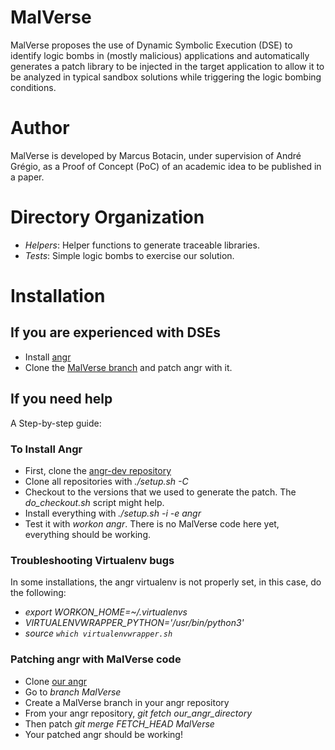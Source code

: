 # MalVerse

MalVerse proposes the use of Dynamic Symbolic Execution (DSE) to identify logic bombs in (mostly malicious) applications and automatically generates a patch library to be injected in the target application to allow it to be analyzed in typical sandbox solutions while triggering the logic bombing conditions.

# Author
MalVerse is developed by Marcus Botacin, under supervision of André Grégio, as a Proof of Concept (PoC) of an academic idea to be published in a paper.

# Directory Organization

* *Helpers*: Helper functions to generate traceable libraries.
* *Tests*: Simple logic bombs to exercise our solution.

# Installation

## If you are experienced with DSEs
    
* Install [angr](https://github.com/angr/angr)
* Clone the [MalVerse branch](https://github.com/marcusbotacin/angr) and patch angr with it.

## If you need help

A Step-by-step guide:

### To Install Angr

* First, clone the [angr-dev repository](https://github.com/angr/angr-dev)
* Clone all repositories with *./setup.sh -C*
* Checkout to the versions that we used to generate the patch. The *do_checkout.sh* script might help.
* Install everything with *./setup.sh -i -e angr*
* Test it with *workon angr*. There is no MalVerse code here yet, everything should be working.

### Troubleshooting Virtualenv bugs

In some installations, the angr virtualenv is not properly set, in this case, do the following:

* *export WORKON_HOME=~/.virtualenvs*
* *VIRTUALENVWRAPPER_PYTHON='/usr/bin/python3'*
* *source `which virtualenvwrapper.sh`*

### Patching angr with MalVerse code

* Clone [our angr](https://github.com/marcusbotacin/angr/)
* Go to *branch MalVerse*
* Create a MalVerse branch in your angr repository
* From your angr repository, *git fetch our_angr_directory*
* Then patch *git merge FETCH_HEAD MalVerse*
* Your patched angr should be working!

